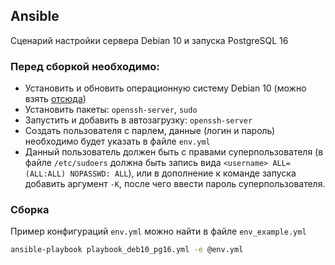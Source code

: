 ## Ansible
Сценарий настройки сервера Debian 10 и запуска PostgreSQL 16

### Перед сборкой необходимо:
- Установить и обновить операционную систему Debian 10 (можно взять [отсюда](https://cdimage.debian.org/cdimage/archive/10.13.0/))
- Установить пакеты: `openssh-server`, `sudo`
- Запустить и добавить в автозагрузку: `openssh-server`
- Создать пользователя с парлем, данные (логин и пароль) необходимо будет указать в файле `env.yml`
- Данный пользователь должен быть с правами суперпользователя (в файле `/etc/sudoers` должна быть запись вида `<username> ALL=(ALL:ALL) NOPASSWD: ALL`), или в дополнение к команде запуска добавить аргумент `-K`, после чего ввести пароль суперпользователя.

### Сборка
Пример конфигураций `env.yml` можно найти в файле `env_example.yml`
```bash
ansible-playbook playbook_deb10_pg16.yml -e @env.yml
```
